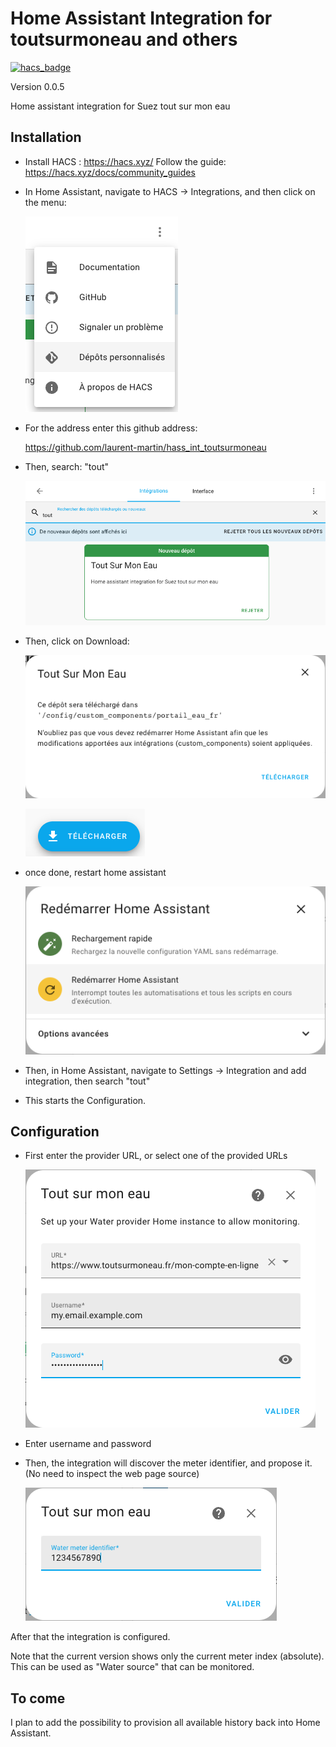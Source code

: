 # Home Assistant Integration for toutsurmoneau and others

[![hacs_badge](https://img.shields.io/badge/HACS-Custom-41BDF5.svg)](https://github.com/hacs/integration)

Version 0.0.5

Home assistant integration for Suez tout sur mon eau

## Installation

- Install HACS : <https://hacs.xyz/>
  Follow the guide: <https://hacs.xyz/docs/community_guides>

- In Home Assistant, navigate to HACS &rarr; Integrations, and then click on the menu:

  ![menu](images/menu_depot.png)

- For the address enter this github address:

  <https://github.com/laurent-martin/hass_int_toutsurmoneau>

- Then, search: "tout"

  ![search](images/recherche.png)

- Then, click on Download:

  ![download](images/telecharger1.png)

  ![download](images/telecharger.png)

- once done, restart home assistant

  ![restart](images/redemarrer.png)

- Then, in Home Assistant, navigate to Settings &rarr; Integration and add integration, then search "tout"

- This starts the Configuration.

## Configuration

- First enter the provider URL, or select one of the provided URLs

  ![restart](images/config1.png)

- Enter username and password

- Then, the integration will discover the meter identifier, and propose it.
  (No need to inspect the web page source)

  ![restart](images/config2.png)

After that the integration is configured.

Note that the current version shows only the current meter index (absolute).
This can be used as "Water source" that can be monitored.

## To come

I plan to add the possibility to provision all available history back into Home Assistant.
